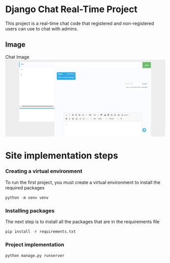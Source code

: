 
# Django Chat Real-Time Project


This project is a real-time chat code that registered and non-registered users can use to chat with admins.






## Image
Chat Image
![Chat Image](https://github.com/mojikarimi/django-chat-real-time/blob/master/Media/chat.png)


# Site implementation steps
### Creating a virtual environment

To run the first project, you must create a virtual environment to install the required packages

```python
python -m venv venv
```
### Installing packages
The next step is to install all the packages that are in the requirements file

```python
pip install -r requirements.txt
```

### Project implementation

```python
python manage.py runserver
```